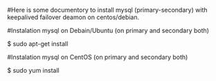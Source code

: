 #Here is some documentory to install mysql (primary-secondary) with keepalived failover deamon on centos/debian.

#Instalation mysql on Debain/Ubuntu (on primary and secondary both)

$ sudo apt-get install 

#Instalation mysql on CentOS (on primary and secondary both)

$ sudo yum install 
